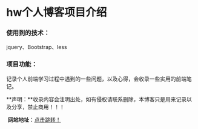 <h1>hw个人博客项目介绍</h1>

<h3>使用到的技术：</h3><span>jquery、Bootstrap、less</span>

<h3>项目功能：</h3>

<p>记录个人前端学习过程中遇到的一些问题，以及心得，会收录一些实用的前端笔记。</p>

**声明：**收录内容会注明出处，如有侵权请联系删除，本博客只是用来记录以及分享，禁止商用！！！





​																												**网站地址**：[点击跳转！](http://h33413398.host3v.com/)



